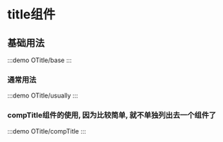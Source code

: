 # title组件

## 基础用法

:::demo
OTitle/base
:::

### 通常用法

:::demo
OTitle/usually
:::

### compTitle组件的使用, 因为比较简单, 就不单独列出去一个组件了

:::demo
OTitle/compTitle
:::
